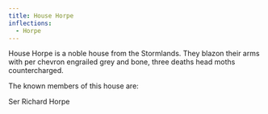 ```yaml
---
title: House Horpe
inflections:
  - Horpe
---
```


House Horpe is a noble house from the Stormlands. They blazon their arms with per chevron engrailed grey and bone, three deaths head moths countercharged.

The known members of this house are:

Ser Richard Horpe


